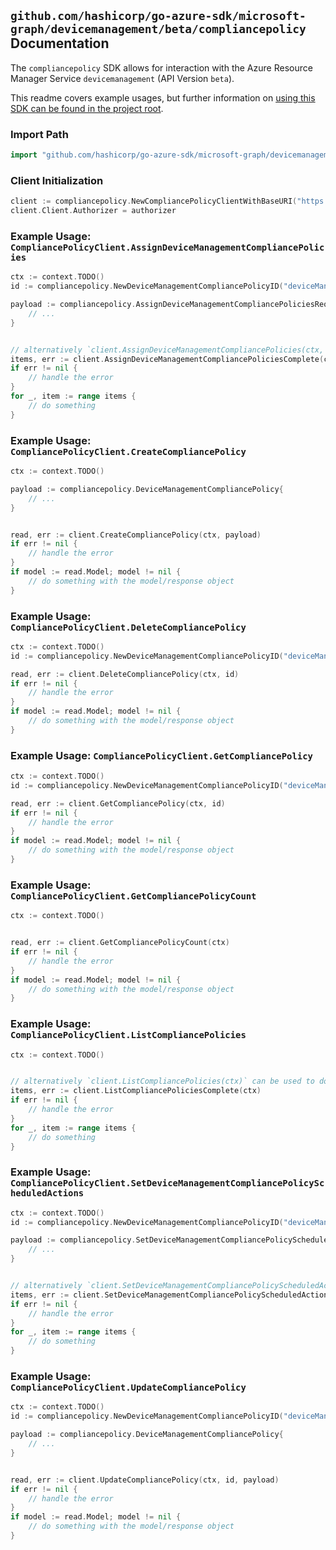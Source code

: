 
## `github.com/hashicorp/go-azure-sdk/microsoft-graph/devicemanagement/beta/compliancepolicy` Documentation

The `compliancepolicy` SDK allows for interaction with the Azure Resource Manager Service `devicemanagement` (API Version `beta`).

This readme covers example usages, but further information on [using this SDK can be found in the project root](https://github.com/hashicorp/go-azure-sdk/tree/main/docs).

### Import Path

```go
import "github.com/hashicorp/go-azure-sdk/microsoft-graph/devicemanagement/beta/compliancepolicy"
```


### Client Initialization

```go
client := compliancepolicy.NewCompliancePolicyClientWithBaseURI("https://management.azure.com")
client.Client.Authorizer = authorizer
```


### Example Usage: `CompliancePolicyClient.AssignDeviceManagementCompliancePolicies`

```go
ctx := context.TODO()
id := compliancepolicy.NewDeviceManagementCompliancePolicyID("deviceManagementCompliancePolicyIdValue")

payload := compliancepolicy.AssignDeviceManagementCompliancePoliciesRequest{
	// ...
}


// alternatively `client.AssignDeviceManagementCompliancePolicies(ctx, id, payload)` can be used to do batched pagination
items, err := client.AssignDeviceManagementCompliancePoliciesComplete(ctx, id, payload)
if err != nil {
	// handle the error
}
for _, item := range items {
	// do something
}
```


### Example Usage: `CompliancePolicyClient.CreateCompliancePolicy`

```go
ctx := context.TODO()

payload := compliancepolicy.DeviceManagementCompliancePolicy{
	// ...
}


read, err := client.CreateCompliancePolicy(ctx, payload)
if err != nil {
	// handle the error
}
if model := read.Model; model != nil {
	// do something with the model/response object
}
```


### Example Usage: `CompliancePolicyClient.DeleteCompliancePolicy`

```go
ctx := context.TODO()
id := compliancepolicy.NewDeviceManagementCompliancePolicyID("deviceManagementCompliancePolicyIdValue")

read, err := client.DeleteCompliancePolicy(ctx, id)
if err != nil {
	// handle the error
}
if model := read.Model; model != nil {
	// do something with the model/response object
}
```


### Example Usage: `CompliancePolicyClient.GetCompliancePolicy`

```go
ctx := context.TODO()
id := compliancepolicy.NewDeviceManagementCompliancePolicyID("deviceManagementCompliancePolicyIdValue")

read, err := client.GetCompliancePolicy(ctx, id)
if err != nil {
	// handle the error
}
if model := read.Model; model != nil {
	// do something with the model/response object
}
```


### Example Usage: `CompliancePolicyClient.GetCompliancePolicyCount`

```go
ctx := context.TODO()


read, err := client.GetCompliancePolicyCount(ctx)
if err != nil {
	// handle the error
}
if model := read.Model; model != nil {
	// do something with the model/response object
}
```


### Example Usage: `CompliancePolicyClient.ListCompliancePolicies`

```go
ctx := context.TODO()


// alternatively `client.ListCompliancePolicies(ctx)` can be used to do batched pagination
items, err := client.ListCompliancePoliciesComplete(ctx)
if err != nil {
	// handle the error
}
for _, item := range items {
	// do something
}
```


### Example Usage: `CompliancePolicyClient.SetDeviceManagementCompliancePolicyScheduledActions`

```go
ctx := context.TODO()
id := compliancepolicy.NewDeviceManagementCompliancePolicyID("deviceManagementCompliancePolicyIdValue")

payload := compliancepolicy.SetDeviceManagementCompliancePolicyScheduledActionsRequest{
	// ...
}


// alternatively `client.SetDeviceManagementCompliancePolicyScheduledActions(ctx, id, payload)` can be used to do batched pagination
items, err := client.SetDeviceManagementCompliancePolicyScheduledActionsComplete(ctx, id, payload)
if err != nil {
	// handle the error
}
for _, item := range items {
	// do something
}
```


### Example Usage: `CompliancePolicyClient.UpdateCompliancePolicy`

```go
ctx := context.TODO()
id := compliancepolicy.NewDeviceManagementCompliancePolicyID("deviceManagementCompliancePolicyIdValue")

payload := compliancepolicy.DeviceManagementCompliancePolicy{
	// ...
}


read, err := client.UpdateCompliancePolicy(ctx, id, payload)
if err != nil {
	// handle the error
}
if model := read.Model; model != nil {
	// do something with the model/response object
}
```
